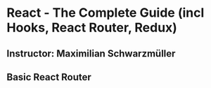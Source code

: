 # React - The Complete Guide (incl Hooks, React Router, Redux)
## Instructor: Maximilian Schwarzmüller
## Basic React Router
